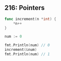 ## 216: Pointers

```go
func increment(n *int) {
    *n++
}

num := 0

fmt.Println(num) // 0
increment(&num)
fmt.Println(num) // 1
```
